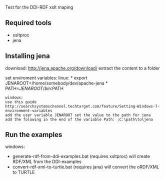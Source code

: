 Test for the DDI-RDF xslt maping

## Required tools

* xsltproc
* jena

## Installing jena

download: http://jena.apache.org/download/
extract the content to a folder

set enviroment variables:
	linux: 
	* export JENAROOT=/home/somebody/dev/apache-jena
	* PATH=$JENAROOT/bin:$PATH
	
	windows:
	use this guide http://searchsystemschannel.techtarget.com/feature/Setting-Windows-7-environment-variables
	add the user variable JENAROOT set the value to the path for jena
	add the folowing in the end of the variable Path: ;C:\path\to\jena

## Run the examples

windows:
* generate-rdf-from-ddi-examples.bat (requires xsltproc) will create RDF/XML from the DDI-examples
* convert-rdf-xml-to-turtle.bat (requires jana) will convert the oRDF/XML to TURTLE
	